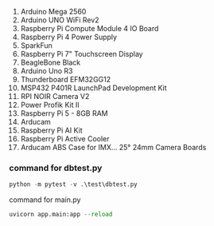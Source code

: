 1. Arduino Mega 2560
2. Arduino UNO WiFi Rev2
3. Raspberry Pi Compute Module 4 IO Board
4. Raspberry Pi 4 Power Supply
5. SparkFun
6. Raspberry Pi 7" Touchscreen Display
7. BeagleBone Black
8. Arduino Uno R3
9. Thunderboard EFM32GG12
10. MSP432 P401R LaunchPad Development Kit
11. RPI NOIR Camera V2
12. Power Profik Kit II
13. Raspberry Pi 5 - 8GB RAM
14. Arducam
15. Raspberry Pi AI Kit
16. Raspberry Pi Active Cooler
17. Arducam ABS Case for IMX... 25° 24mm Camera Boards

### command for dbtest.py

```python
python -m pytest -v .\test\dbtest.py 
```

command for main.py

```python
uvicorn app.main:app --reload 
```
